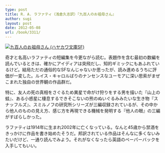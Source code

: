 ```yaml
---
type: post
title: R. A. ラファティ（浅倉久志訳）『九百人のお祖母さん』
author: sugi
layout: post
date: 2012-05-08
url: /book/3311/
---
```

<a href="http://www.amazon.co.jp/exec/obidos/ASIN/4150107572/chezsugi-22/ref=nosim/" onclick="_gaq.push(['_trackEvent', 'outbound-article', 'http://www.amazon.co.jp/exec/obidos/ASIN/4150107572/chezsugi-22/ref=nosim/', '']);" name="amazletlink" target="_blank"><img src="http://i1.wp.com/ecx.images-amazon.com/images/I/61W156ribaL._SL160_.jpg?w=660" alt="九百人のお祖母さん (ハヤカワ文庫SF)" class="alignleft"  data-recalc-dims="1" /></a>

奇才と名高いラファティの短編集を今更ながら読む。表題作を含む最初の数編を読んでいるときは、確かにアイディアは突飛だし、知的ギミックにもあふれているけど。結局ただの通俗的なSFなんじゃないか思ったが、読み進めるうちに評価が一変した。ルイス・キャロルばりのナンセンスなユーモアに深い思索がまぜこまれた独自の世界観の作品群だ。

特に、友人の死の真相をさぐるため異星で命がけ狩りをする男を描いた『山上の蛙』、ある小惑星に棲息するできそこないの熊のぬいぐるみみたいな生き物『スナッフルズ』、スミルノフの研究所シリーズが三編収録されているが、その中から他人のものの見え方、感じ方を再現できる機械を発明する『他人の眼』の三編がすばらしかった。

ラファティは1914年に生まれ2002年に亡くなっている。なんと45歳から禁酒をきっかけに作品を書き始めたそうだ。邦訳されている作品はそんなに多くないみたいだけど、一通り読んでみよう。それがなくなったら英語のペーパーバックを入手してもいい。